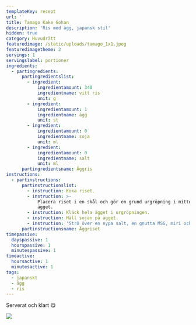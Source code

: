 ```yaml
---
templateKey: recept
url: ''
title: Tamago Kake Gohan
description: 'Ris med ägg, japansk stil'
hidden: true
category: Huvudrätt
featuredimage: /static/uploads/tamago_1x1.jpeg
featuredimagetheme: 2
servings: 1
servingslabel: portioner
ingredients:
  - partingredients:
      partingredientslist:
        - ingredient:
            ingredientamount: 340
            ingredientname: vitt ris
            unit: g
        - ingredient:
            ingredientamount: 1
            ingredientname: ägg
            unit: st
        - ingredient:
            ingredientamount: 0
            ingredientname: soja
            unit: ml
        - ingredient:
            ingredientamount: 0
            ingredientname: salt
            unit: ml
      partingredientsname: Äggris
instructions:
  - partinstructions:
      partinstructionslist:
        - instruction: Koka riset.
        - instruction: >-
            Placera riset i en skål och gör en grund urgröpning i mitten för
            ägget.
        - instruction: Kläck hela ägget i urgröpningen.
        - instruction: Häll sojan på ägget.
        - instruction: 'Strö över en nypa salt, en gnutta MSG, miri och en nypa Hondashi.'
      partinstructionsname: Äggriset
timepassive:
  dayspassive: 1
  hourspassive: 1
  minutespassive: 1
timeactive:
  hoursactive: 1
  minutesactive: 1
tags:
  - japanskt
  - ägg
  - ris
---
```


Serverat och klart 😋

![](/uploads/tamago.jpeg)
